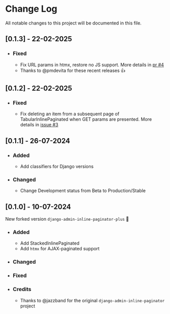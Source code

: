 # Change Log
All notable changes to this project will be documented in this file.


## [0.1.3] - 22-02-2025

   * ### Fixed
     - Fix URL params in htmx, restore no JS support. More details in [pr #4](https://github.com/DmytroLitvinov/django-admin-inline-paginator-plus/pull/4)
     - Thanks to @pmdevita for these recent releases 👍

## [0.1.2] - 22-02-2025

   * ### Fixed
     - Fix deleting an item from a subsequent page of TabularInlinePaginated when GET params are presented. More details in [issue #3](https://github.com/DmytroLitvinov/django-admin-inline-paginator-plus/issues/3)

## [0.1.1] - 26-07-2024

   * ### Added
     - Add classifiers for Django versions
   * ### Changed
     - Change Development status from Beta to Production/Stable

## [0.1.0] - 10-07-2024

New forked version `django-admin-inline-paginator-plus` 🎉

   * ### Added
     - Add StackedInlinePaginated
     - Add `htmx` for AJAX-paginated support
   * ### Changed
   * ### Fixed
   * ### Credits
     - Thanks to @jazzband for the original `django-admin-inline-paginator` project
